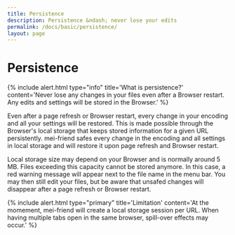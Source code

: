 ```yaml
---
title: Persistence
description: Persistence &ndash; never lose your edits
permalink: /docs/basic/persistence/
layout: page
---
```

# Persistence

{% include alert.html type="info" title='What is persistence?' content='Never lose any changes in your files even after a Browser restart. Any edits and settings will be stored in the Browser.' %}

Even after a page refresh or Browser restart, every change in your encoding and all your settings will be restored. This is made possible through the Browser's local storage that keeps stored information for a given URL persistently. mei-friend safes every change in the encoding and all settings in local storage and will restore it upon page refresh and Browser restart.

Local storage size may depend on your Browser and is normally around 5 MB. Files exceeding this capacity cannot be stored anymore. In this case, a red warning message will appear next to the file name in the menu bar. You may then still edit your files, but be aware that unsafed changes will disappear after a page refresh or Browser restart.

{% include alert.html type="primary" title='Limitation' content='At the momement, mei-friend will create a local storage session per URL. When having multiple tabs open in the same browser, spill-over effects may occur.' %}

